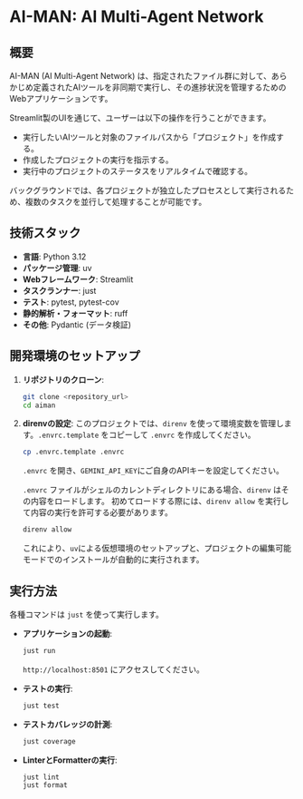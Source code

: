 # AI-MAN: AI Multi-Agent Network

## 概要

AI-MAN (AI Multi-Agent Network) は、指定されたファイル群に対して、あらかじめ定義されたAIツールを非同期で実行し、その進捗状況を管理するためのWebアプリケーションです。

Streamlit製のUIを通じて、ユーザーは以下の操作を行うことができます。

- 実行したいAIツールと対象のファイルパスから「プロジェクト」を作成する。
- 作成したプロジェクトの実行を指示する。
- 実行中のプロジェクトのステータスをリアルタイムで確認する。

バックグラウンドでは、各プロジェクトが独立したプロセスとして実行されるため、複数のタスクを並行して処理することが可能です。

## 技術スタック

- **言語**: Python 3.12
- **パッケージ管理**: uv
- **Webフレームワーク**: Streamlit
- **タスクランナー**: just
- **テスト**: pytest, pytest-cov
- **静的解析・フォーマット**: ruff
- **その他**: Pydantic (データ検証)

## 開発環境のセットアップ

1. **リポジトリのクローン**:

    ```bash
    git clone <repository_url>
    cd aiman
    ```

2. **direnvの設定**:
    このプロジェクトでは、`direnv` を使って環境変数を管理します。`.envrc.template` をコピーして `.envrc` を作成してください。

    ```bash
    cp .envrc.template .envrc
    ```

    `.envrc` を開き、`GEMINI_API_KEY`にご自身のAPIキーを設定してください。

    `.envrc` ファイルがシェルのカレントディレクトリにある場合、`direnv` はその内容をロードします。
    初めてロードする際には、`direnv allow` を実行して内容の実行を許可する必要があります。

    ```bash
    direnv allow
    ```

    これにより、`uv`による仮想環境のセットアップと、プロジェクトの編集可能モードでのインストールが自動的に実行されます。

## 実行方法

各種コマンドは `just` を使って実行します。

- **アプリケーションの起動**:

  ```bash
  just run
  ```

  `http://localhost:8501` にアクセスしてください。

- **テストの実行**:

  ```bash
  just test
  ```

- **テストカバレッジの計測**:

  ```bash
  just coverage
  ```

- **LinterとFormatterの実行**:

  ```bash
  just lint
  just format
  ```
